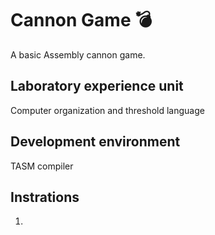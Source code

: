 # Cannon Game 💣

A basic Assembly cannon game.

## Laboratory experience unit
Computer organization and threshold language

## Development environment
TASM compiler

## Instrations
1. 
